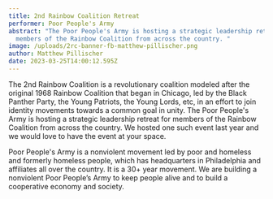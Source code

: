 ```yaml
---
title: 2nd Rainbow Coalition Retreat
performer: Poor People's Army
abstract: "The Poor People's Army is hosting a strategic leadership retreat for
  members of the Rainbow Coalition from across the country. "
image: /uploads/2rc-banner-fb-matthew-pillischer.png
author: Matthew Pillischer
date: 2023-03-25T14:00:12.595Z
---
```

The 2nd Rainbow Coalition is a revolutionary coalition modeled after the original 1968 Rainbow Coalition that began in Chicago, led by the Black Panther Party, the Young Patriots, the Young Lords, etc, in an effort to join identity movements towards a common goal in unity. The Poor People's Army is hosting a strategic leadership retreat for members of the Rainbow Coalition from across the country. We hosted one such event last year and we would love to have the event at your space.

Poor People's Army is a nonviolent movement led by poor and homeless and formerly homeless people, which has headquarters in Philadelphia and affiliates all over the country. It is a 30+ year movement. We are building a nonviolent Poor People’s Army to keep people alive and to build a cooperative economy and society.